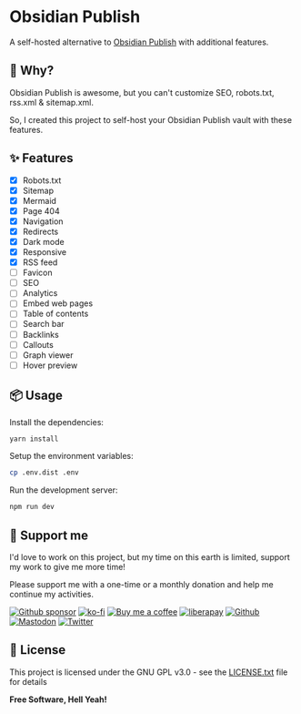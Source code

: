 # Obsidian Publish

A self-hosted alternative to [Obsidian Publish](https://obsidian.md/publish) with additional features.

## 🧐 Why?

Obsidian Publish is awesome, but you can't customize SEO, robots.txt, rss.xml & sitemap.xml.

So, I created this project to self-host your Obsidian Publish vault with these features.

## ✨ Features

- [x] Robots.txt
- [x] Sitemap
- [x] Mermaid
- [x] Page 404
- [x] Navigation
- [x] Redirects
- [x] Dark mode
- [x] Responsive
- [x] RSS feed
- [ ] Favicon
- [ ] SEO
- [ ] Analytics
- [ ] Embed web pages
- [ ] Table of contents
- [ ] Search bar
- [ ] Backlinks
- [ ] Callouts
- [ ] Graph viewer
- [ ] Hover preview

## 📦 Usage

Install the dependencies:

```bash
yarn install
```

Setup the environment variables:

```bash
cp .env.dist .env
```

Run the development server:

```bash
npm run dev
```

## 🎁 Support me

I'd love to work on this project, but my time on this earth is limited, support my work to give me more time!

Please support me with a one-time or a monthly donation and help me continue my activities.

[![Github sponsor](https://img.shields.io/badge/github-Support%20my%20work-lightgrey?style=social&logo=github)](https://github.com/sponsors/johackim/)
[![ko-fi](https://img.shields.io/badge/ko--fi-Support%20my%20work-lightgrey?style=social&logo=ko-fi)](https://ko-fi.com/johackim)
[![Buy me a coffee](https://img.shields.io/badge/Buy%20me%20a%20coffee-Support%20my%20work-lightgrey?style=social&logo=buy%20me%20a%20coffee&logoColor=%23FFDD00)](https://www.buymeacoffee.com/johackim)
[![liberapay](https://img.shields.io/badge/liberapay-Support%20my%20work-lightgrey?style=social&logo=liberapay&logoColor=%23F6C915)](https://liberapay.com/johackim/donate)
[![Github](https://img.shields.io/github/followers/johackim?label=Follow%20me&style=social)](https://github.com/johackim)
[![Mastodon](https://img.shields.io/mastodon/follow/1631?domain=https%3A%2F%2Fmastodon.ethibox.fr&style=social)](https://mastodon.ethibox.fr/@johackim)
[![Twitter](https://img.shields.io/twitter/follow/_johackim?style=social)](https://twitter.com/_johackim)

## 📜 License

This project is licensed under the GNU GPL v3.0 - see the [LICENSE.txt](https://raw.githubusercontent.com/johackim/obsidian-publish/master/LICENSE.txt) file for details

**Free Software, Hell Yeah!**

